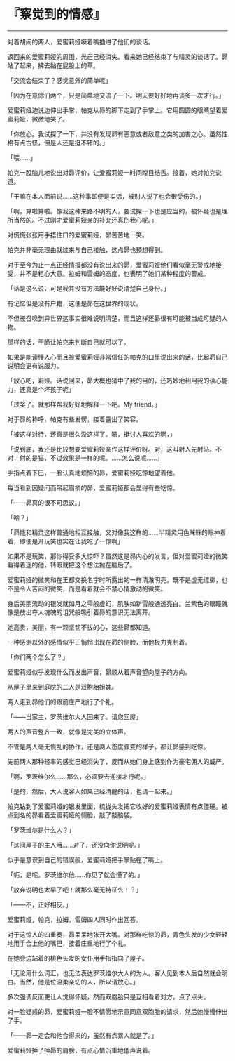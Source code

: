 # 『察觉到的情感』

------

对着胡闹的两人，爱蜜莉娅噘着嘴插进了他们的谈话。

返回来的爱蜜莉娅的周围，光芒已经消失。看来她已经结束了与精灵的谈话了。昴站了起来，拂去黏在屁股上的草。

「交流会结束了？感觉意外的简单呢」

「因为在意你们两个，只是简单地交流了一下。明天要好好地再谈多一次才行。」

爱蜜莉娅边说边伸出手掌，帕克从昴的脚下走到了手掌上。它用圆圆的眼睛望着爱蜜莉娅，微微地笑了。

「你放心。我试探了一下，并没有发现昴有恶意或者敌意之类的加害之心。虽然性格有点古怪，但是人还是挺不错的。」

「喂……」

帕克一股脑儿地说出对昴评价，让爱蜜莉娅一时间瞠目结舌。接着，她对帕克说道。

「干嘛在本人面前说……这种事即便是实话，被别人说了也会很受伤的。」

「啊，算啦算啦。像我这种来路不明的人，要试探一下也是应当的，被怀疑也是理所当然的。不过刚才爱蜜莉娅亲的补充还真伤我心呢。」

对慌慌张张用手捂住口的爱蜜莉娅，昴苦苦地一笑。

帕克并非毫无理由就过来与自己接触，这点昴也预想得到。

对于至今为止一点正经情报都没有说出来的昴，爱蜜莉娅他们看似毫无警戒地接受，并不是粗心大意。拉姆和雷姆的态度，也表明了她们某种程度的警戒。

「话是这么说，可是我并没有方法能好好说清楚自己身份。」

有记忆但是没有户籍，这便是昴在这世界的现状。

不但被召唤到异世界这事实很难说明清楚，而且这样还昴很有可能被当成可疑的人物。

那样的话，干脆让帕克来判断自己就可以了。

如果是能读懂人心而且被爱蜜莉娅非常信任的帕克的口里说出来的话，比起昴自己说明会更有说服力。

「放心吧，莉娅。话说回来，昴大概也猜中了我的目的，还巧妙地利用我的读心能力，还真是个坏孩子呢」

「过奖了。就那样帮我好好地解释一下吧。My friend。」

对于昴的称呼，帕克有些发愣，接着露出了笑容。

「被这样对待，还真是很久没这样了。嗯，挺讨人喜欢的啊，」

「说到底，我还是比较想要爱蜜莉娅亲作这样评价呀。对，这叫射人先射马。不对，射的是猫，不过效果是一样的呢。……怎么说呢……」

手指点着下巴，一脸认真地烦恼的昴，爱蜜莉娅吃惊地望着他。

每当看到因疑问而吊起眉梢的昴，爱蜜莉娅都会显得有些吃惊。

「——昴真的很不可思议。」

「哈？」

「昴能和精灵这样普通地相互接触，又对像我这样的……半精灵用色眯眯的眼神看着，即便是开玩笑也实在让我吃了一惊啊」

如果不是玩笑，那你得受多大惊吓？虽然这是昴内心的发言，但对爱蜜莉娅的微笑看得着迷的他，转眼就把这个想法抛在脑后了。

爱蜜莉娅的微笑和在王都交换名字时所露出的一样清澈明亮。既不是虚无缥缈，也不是令人苦闷的微笑，而是看着就会不禁心情激动的微笑。

身后美丽流动的银发就如月之雫般虚幻，肌肤如新雪般通透亮白。兰紫色的眼瞳就像是放出夺人魂魄的诅咒般吸引着昴的意识无法离开。

她高贵，美丽，有一颗坚韧不拔的心，这些昴都知道。

一种感谢以外的感情似乎正悄悄出现在昴的侧脸，而他极力克制着。

「你们两个怎么了？」

爱蜜莉娅似乎发现什么而发出声音，昴顺从着声音望向屋子的方向。

从屋子里来到庭院的二人是双胞胎姐妹。

两人走到昴他们的跟前庄严地行了个礼。

「——当家主，罗茨维尔大人回来了。请您回屋」

两人的声音整齐一致，就像是完美的立体声。

不管是两人毫无慌乱的协作，还是两人态度骤变的样子，都让昴感到吃惊。

先前两人那种轻率的感觉已经消失了，反而从她们身上感到作为豪宅佣人的威严。

「啊，罗茨维尔么……那么，必须要去迎接才行呢。」

「是的，然后，大人说客人如果已经清醒的话，也请一起来。」

帕克钻到了爱蜜莉娅的银发里面，梳拢头发把它收好的爱蜜莉娅表情有点僵硬。被点到名的昴看着爱蜜莉娅的侧脸，敲了敲脑袋。

「罗茨维尔是什么人？」

「这间屋子的主人哦……对了，还没向你说明呢。」

似乎是意识到自己的错误般，爱蜜莉娅把手掌贴在了嘴上。

「呃，是呢。罗茨维尔他……你见了就会懂了的。」

「放弃说明也太早了吧！就那么毫无特征么！？」

「——不，正好相反。」

爱蜜莉娅，帕克，拉姆，雷姆四人同时作出回答。

对于这惊人的四重奏，昴呆呆地张开大嘴。对那样吃惊的昴，青色头发的少女轻轻地用手合上他的嘴巴，接着庄重地行了个礼。

在她旁边站着的桃色头发的女仆用手指指向了屋子。

「无论用什么词汇，也无法表达罗茨维尔大人的为人。客人见到本人后自然就会明白。当然，他是位温柔亲切的人，所以请放心。」

多次强调反而更让人觉得怀疑，然而双胞胎只是互相看着对方，点了点头。

对一脸疑惑的昴，爱蜜莉娅一脸不情愿地示意同意双胞胎的请求，然后她慢慢伸出了手。

「——昴一定会和他合得来的，虽然有点累人就是了。」

爱蜜莉娅捶了捶昴的肩膀，有点心情沉重地低声说着。

